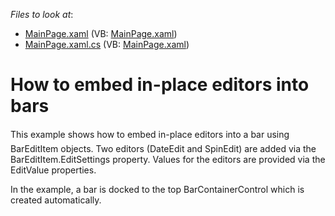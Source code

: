 <!-- default file list -->
*Files to look at*:

* [MainPage.xaml](./CS/CreateBarEditItems/MainPage.xaml) (VB: [MainPage.xaml](./VB/CreateBarEditItems/MainPage.xaml))
* [MainPage.xaml.cs](./CS/CreateBarEditItems/MainPage.xaml.cs) (VB: [MainPage.xaml](./VB/CreateBarEditItems/MainPage.xaml))
<!-- default file list end -->
# How to embed in-place editors into bars


<p>This example shows how to embed in-place editors into a bar using BarEditItem objects. Two editors (DateEdit and SpinEdit) are added via the BarEditItem.EditSettings property. Values for the editors are provided via the EditValue properties.</p><p>In the example, a bar is docked to the top BarContainerControl which is created automatically.</p>

<br/>


